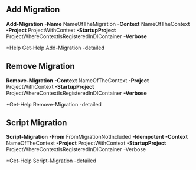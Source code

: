 ## Add Migration

**Add-Migration** **-Name** NameOfTheMigration **-Context** NameOfTheContext **-Project** ProjectWithContext **-StartupProject** ProjectWhereContextIsRegisteredInDIContainer **-Verbose**

*Help Get-Help Add-Migration -detailed

## Remove Migration

**Remove-Migration** **-Context** NameOfTheContext **-Project** ProjectWithContext **-StartupProject** ProjectWhereContextIsRegisteredInDIContainer **-Verbose**

*Get-Help Remove-Migration -detailed

## Script Migration

**Script-Migration** **-From** FromMigrationNotIncluded **-Idempotent** **-Context** NameOfTheContext **-Project** ProjectWithContext **-StartupProject** ProjectWhereContextIsRegisteredInDIContainer -Verbose

*Get-Help Script-Migration -detailed
